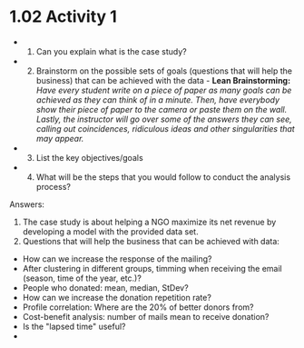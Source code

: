 # 1.02 Activity 1

- 1. Can you explain what is the case study?
- 2. Brainstorm on the possible sets of goals (questions that will help the business) that can be achieved with the data - **Lean Brainstorming:** _Have every student write on a piece of paper as many goals can be achieved as they can think of in a minute. Then, have everybody show their piece of paper to the camera or paste them on the wall. Lastly, the instructor will go over some of the answers they can see, calling out coincidences, ridiculous ideas and other singularities that may appear._
- 3. List the key objectives/goals
- 4. What will be the steps that you would follow to conduct the analysis process?


Answers:
1. The case study is about helping a NGO maximize its net revenue by developing a model with the provided data set.
2. Questions that will help the business that can be achieved with data: 
- How can we increase the response of the mailing?
- After clustering in different groups, timming when receiving the email (season, time of the year, etc.)?
- People who donated: mean, median, StDev?
- How can we increase the donation repetition rate?
- Profile correlation: Where are the 20% of better donors from?
- Cost-benefit analysis: number of mails mean to receive donation?
- Is the "lapsed time" useful?
- 

